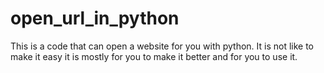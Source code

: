 # open_url_in_python
This is a code that can open a website for you with python.             It is not like to make it easy it is mostly for you to make it better and for you to use it.
